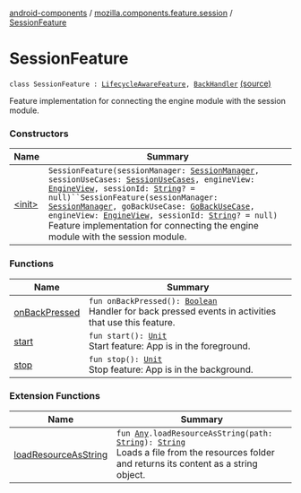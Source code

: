 [android-components](../../index.md) / [mozilla.components.feature.session](../index.md) / [SessionFeature](./index.md)

# SessionFeature

`class SessionFeature : `[`LifecycleAwareFeature`](../../mozilla.components.support.base.feature/-lifecycle-aware-feature/index.md)`, `[`BackHandler`](../../mozilla.components.support.base.feature/-back-handler/index.md) [(source)](https://github.com/mozilla-mobile/android-components/blob/master/components/feature/session/src/main/java/mozilla/components/feature/session/SessionFeature.kt#L15)

Feature implementation for connecting the engine module with the session module.

### Constructors

| Name | Summary |
|---|---|
| [&lt;init&gt;](-init-.md) | `SessionFeature(sessionManager: `[`SessionManager`](../../mozilla.components.browser.session/-session-manager/index.md)`, sessionUseCases: `[`SessionUseCases`](../-session-use-cases/index.md)`, engineView: `[`EngineView`](../../mozilla.components.concept.engine/-engine-view/index.md)`, sessionId: `[`String`](https://kotlinlang.org/api/latest/jvm/stdlib/kotlin/-string/index.html)`? = null)``SessionFeature(sessionManager: `[`SessionManager`](../../mozilla.components.browser.session/-session-manager/index.md)`, goBackUseCase: `[`GoBackUseCase`](../-session-use-cases/-go-back-use-case/index.md)`, engineView: `[`EngineView`](../../mozilla.components.concept.engine/-engine-view/index.md)`, sessionId: `[`String`](https://kotlinlang.org/api/latest/jvm/stdlib/kotlin/-string/index.html)`? = null)`<br>Feature implementation for connecting the engine module with the session module. |

### Functions

| Name | Summary |
|---|---|
| [onBackPressed](on-back-pressed.md) | `fun onBackPressed(): `[`Boolean`](https://kotlinlang.org/api/latest/jvm/stdlib/kotlin/-boolean/index.html)<br>Handler for back pressed events in activities that use this feature. |
| [start](start.md) | `fun start(): `[`Unit`](https://kotlinlang.org/api/latest/jvm/stdlib/kotlin/-unit/index.html)<br>Start feature: App is in the foreground. |
| [stop](stop.md) | `fun stop(): `[`Unit`](https://kotlinlang.org/api/latest/jvm/stdlib/kotlin/-unit/index.html)<br>Stop feature: App is in the background. |

### Extension Functions

| Name | Summary |
|---|---|
| [loadResourceAsString](../../mozilla.components.support.test.file/kotlin.-any/load-resource-as-string.md) | `fun `[`Any`](https://kotlinlang.org/api/latest/jvm/stdlib/kotlin/-any/index.html)`.loadResourceAsString(path: `[`String`](https://kotlinlang.org/api/latest/jvm/stdlib/kotlin/-string/index.html)`): `[`String`](https://kotlinlang.org/api/latest/jvm/stdlib/kotlin/-string/index.html)<br>Loads a file from the resources folder and returns its content as a string object. |
